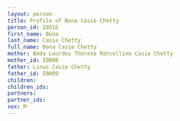 ```yaml
---
layout: person
title: Profile of Bona Casie Chetty
person_id: I0516
first_name: Bona
last_name: Casie Chetty
full_name: Bona Casie Chetty
mother: Beda Lourdes Therese Marcelline Casie Chetty
mother_id: I0008
father: Linus Casie Chetty
father_id: I0009
children:
children_ids:
partners:
partner_ids:
sex: M
---
```


